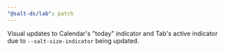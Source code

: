 ```yaml
---
"@salt-ds/lab": patch
---
```


Visual updates to Calendar's "today" indicator and Tab's active indicator due to `--salt-size-indicator` being updated.
